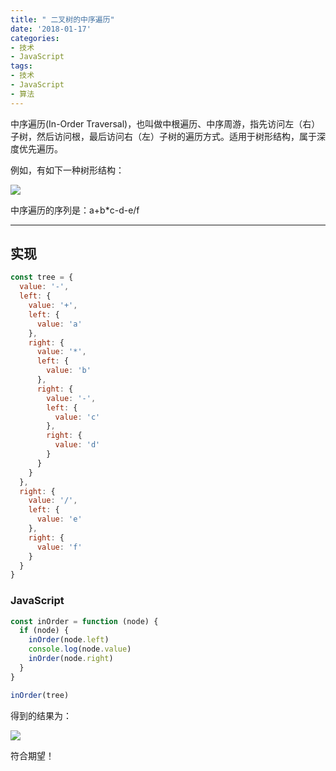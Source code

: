 ```yaml
---
title: " 二叉树的中序遍历"
date: '2018-01-17'
categories: 
- 技术
- JavaScript
tags: 
- 技术
- JavaScript
- 算法
---
```


中序遍历(In-Order Traversal)，也叫做中根遍历、中序周游，指先访问左（右）子树，然后访问根，最后访问右（左）子树的遍历方式。适用于树形结构，属于深度优先遍历。

<!-- more -->

例如，有如下一种树形结构：

![](http://ww1.sinaimg.cn/large/6ad0d67fgy1fof7g9dco1j204b04ht8n.jpg)

中序遍历的序列是：a+b*c-d-e/f

---

## 实现

```js
const tree = {
  value: '-',
  left: {
    value: '+',
    left: {
      value: 'a'
    },
    right: {
      value: '*',
      left: {
        value: 'b'
      },
      right: {
        value: '-',
        left: {
          value: 'c'
        },
        right: {
          value: 'd'
        }
      }
    }
  },
  right: {
    value: '/',
    left: {
      value: 'e'
    },
    right: {
      value: 'f'
    }
  }
}
```

### JavaScript

```js
const inOrder = function (node) {
  if (node) {
    inOrder(node.left)
    console.log(node.value)
    inOrder(node.right)
  }
}

inOrder(tree)
```

得到的结果为：

![](http://ww1.sinaimg.cn/large/6ad0d67fgy1fof7gsr2waj20ll05vq2s.jpg)

符合期望！
